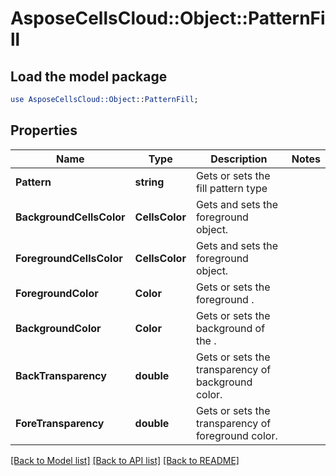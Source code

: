 # AsposeCellsCloud::Object::PatternFill 

## Load the model package
```perl
use AsposeCellsCloud::Object::PatternFill;
```

## Properties
Name | Type | Description | Notes
------------ | ------------- | ------------- | -------------
**Pattern** | **string** | Gets or sets the fill pattern type  |
**BackgroundCellsColor** | **CellsColor** | Gets and sets the foreground  object.  |
**ForegroundCellsColor** | **CellsColor** | Gets and sets the foreground  object.  |
**ForegroundColor** | **Color** | Gets or sets the foreground .  |
**BackgroundColor** | **Color** | Gets or sets the background  of the .  |
**BackTransparency** | **double** | Gets or sets the transparency of background color.  |
**ForeTransparency** | **double** | Gets or sets the transparency of foreground color.  |  

[[Back to Model list]](../README.md#documentation-for-models) [[Back to API list]](../README.md#documentation-for-api-endpoints) [[Back to README]](../README.md)

